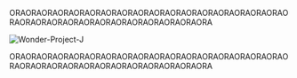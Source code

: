 ORAORAORAORAORAORAORAORAORAORAORAORAORAORAORAORAORAORAORAORAORAORAORAORAORAORAORAORAORAORA
<p>
<div>
<img src="https://images.launchbox-app.com/c845fbe5-e8fb-4d83-acc8-31121b0ebf7e.png" alt="Wonder-Project-J"/>
<p>
ORAORAORAORAORAORAORAORAORAORAORAORAORAORAORAORAORAORAORAORAORAORAORAORAORAORAORAORAORAORA

<!--colocar outras tranqueiras depois--!>
